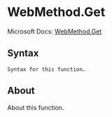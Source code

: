 # WebMethod.Get

Microsoft Docs: [WebMethod.Get](https://docs.microsoft.com/en-us/powerquery-m/webmethod-get)

## Syntax

```
Syntax for this function.
```

## About

About this function.

